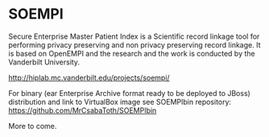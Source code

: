 SOEMPI
======

Secure Enterprise Master Patient Index is a Scientific record linkage tool for performing
privacy preserving and non privacy preserving record linkage. It is based on OpenEMPI and
the research and the work is conducted by the Vanderbilt University.

http://hiplab.mc.vanderbilt.edu/projects/soempi/

For binary (ear Enterprise Archive format ready to be deployed to JBoss) distribution and
link to VirtualBox image see SOEMPIbin repository:
https://github.com/MrCsabaToth/SOEMPIbin

More to come.

